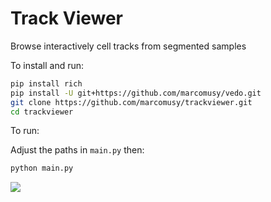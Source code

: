 # Track Viewer

Browse interactively cell tracks from segmented samples

To install and run:
```bash
pip install rich
pip install -U git+https://github.com/marcomusy/vedo.git
git clone https://github.com/marcomusy/trackviewer.git
cd trackviewer
```

To run:

Adjust the paths in `main.py` then:

```bash
python main.py
```

![](https://user-images.githubusercontent.com/32848391/170561122-ce4f0b34-f8f0-4a67-9bcf-1ab3cd852148.png)


